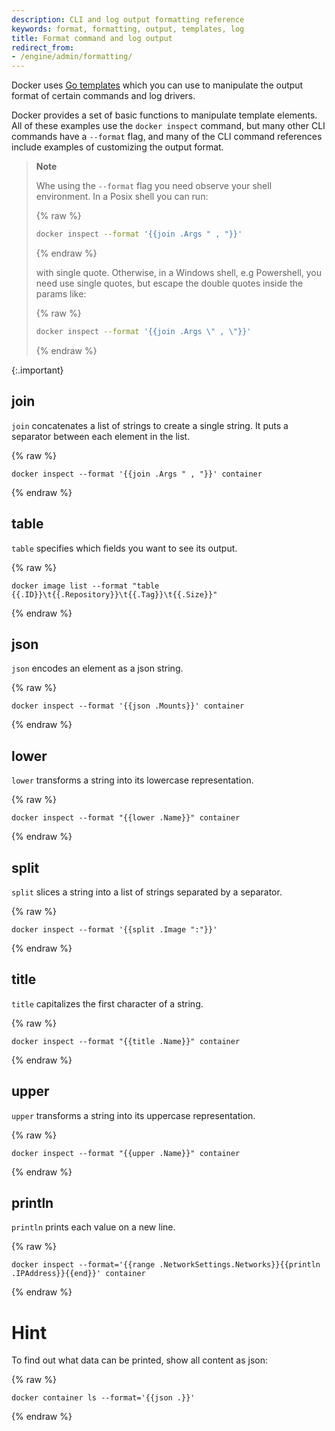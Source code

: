 ```yaml
---
description: CLI and log output formatting reference
keywords: format, formatting, output, templates, log
title: Format command and log output
redirect_from:
- /engine/admin/formatting/
---
```


Docker uses [Go templates](https://golang.org/pkg/text/template/) which you can
use to manipulate the output format of certain commands and log drivers.

Docker provides a set of basic functions to manipulate template elements.
All of these examples use the `docker inspect` command, but many other CLI
commands have a `--format` flag, and many of the CLI command references
include examples of customizing the output format.

>**Note**
>
> Whe using the `--format` flag you need observe your shell environment. In a Posix shell you can run:
>
> {% raw %}
> ```bash
> docker inspect --format '{{join .Args " , "}}'
> ```
> {% endraw %}
>
> with single quote. Otherwise, in a Windows shell, e.g Powershell, you need use single quotes, but
> escape the double quotes inside the params like:
>
> {% raw %}
> ```bash
> docker inspect --format '{{join .Args \" , \"}}'
> ```
> {% endraw %}
>
{:.important}

## join

`join` concatenates a list of strings to create a single string.
It puts a separator between each element in the list.

{% raw %}
```
docker inspect --format '{{join .Args " , "}}' container
```
{% endraw %}

## table

`table` specifies which fields you want to see its output.

{% raw %}
```
docker image list --format "table {{.ID}}\t{{.Repository}}\t{{.Tag}}\t{{.Size}}"
```
{% endraw %}

## json

`json` encodes an element as a json string.


{% raw %}
```
docker inspect --format '{{json .Mounts}}' container
```
{% endraw %}

## lower

`lower` transforms a string into its lowercase representation.

{% raw %}
```
docker inspect --format "{{lower .Name}}" container
```
{% endraw %}

## split

`split` slices a string into a list of strings separated by a separator.

{% raw %}
```
docker inspect --format '{{split .Image ":"}}'
```
{% endraw %}

## title

`title` capitalizes the first character of a string.

{% raw %}
```
docker inspect --format "{{title .Name}}" container
```
{% endraw %}

## upper

`upper` transforms a string into its uppercase representation.

{% raw %}
```
docker inspect --format "{{upper .Name}}" container
```
{% endraw %}


## println

`println` prints each value on a new line.

{% raw %}
```
docker inspect --format='{{range .NetworkSettings.Networks}}{{println .IPAddress}}{{end}}' container
```
{% endraw %}

# Hint

To find out what data can be printed, show all content as json:

{% raw %} 
```
docker container ls --format='{{json .}}'
```
{% endraw %} 
